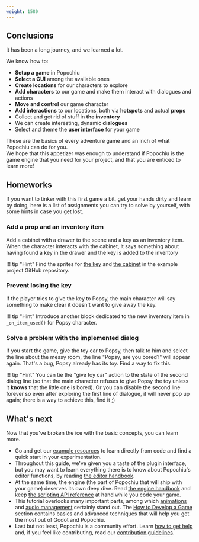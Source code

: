 ```yaml
---
weight: 1580
---
```


## Conclusions

It has been a long journey, and we learned a lot.

We know how to:

* **Setup a game** in Popochiu
* **Select a GUI** among the available ones
* **Create locations** for our characters to explore
* **Add characters** to our game and make them interact with dialogues and actions
* **Move and control** our game character
* **Add interactions** to our locations, both via **hotspots** and actual **props**
* Collect and get rid of stuff in **the inventory**
* We can create interesting, dynamic **dialogues**
* Select and theme the **user interface** for your game

These are the basics of every adventure game and an inch of what Popochiu can do for you.  
We hope that this appetizer was enough to understand if Popochiu is the game engine that you need for your project, and that you are enticed to learn more!

## Homeworks

If you want to tinker with this first game a bit, get your hands dirty and learn by doing, here is a list of assignments you can try to solve by yourself, with some hints in case you get lost.

### Add a prop and an inventory item

Add a cabinet with a drawer to the scene and a key as an inventory item. When the character interacts with the cabinet, it says something about having found a key in the drawer and the key is added to the inventory

!!! tip "Hint"
    Find the sprites for [the key](https://github.com/carenalgas/popochiu-sample-game/blob/801bdbb5cdc9139e05e496e7a703f5f4e37bc861/game/inventory_items/key/key.png) and [the cabinet](https://github.com/carenalgas/popochiu-sample-game/blob/801bdbb5cdc9139e05e496e7a703f5f4e37bc861/game/rooms/house/props/drawer/house_drawer.png) in the example project GitHub repository.

### Prevent losing the key

If the player tries to give the key to Popsy, the main character will say something to make clear it doesn't want to give away the key.

!!! tip "Hint"
    Introduce another block dedicated to the new inventory item in `_on_item_used()` for Popsy character.

### Solve a problem with the implemented dialog

If you start the game, give the toy car to Popsy, then talk to him and select the line about the messy room, the line "Popsy, are you bored?" will appear again. That's a bug, Popsy already has its toy. Find a way to fix this.

!!! tip "Hint"
    You can tie the "give toy car" action to the state of the second dialog line (so that the main character refuses to give Popsy the toy unless it **knows** that the little one is bored). Or you can disable the second line forever so even after exploring the first line of dialogue, it will never pop up again; there is a way to achieve this, find it ;)

## What's next

Now that you've broken the ice with the basic concepts, you can learn more.

* Go and get our [example resources](/popochiu/getting-started/example-resources) to learn directly from code and find a quick start in your experimentation.
* Throughout this guide, we've given you a taste of the plugin interface, but you may want to learn everything there is to know about Popochiu's editor functions, by reading [the editor handbook](/the-editor-handbook).
* At the same time, the engine (the part of Popochiu that will ship with your game) deserves its own deep dive. Read [the engine handbook](/the-engine-handbook) and keep [the scripting API reference](/the-engine-handbook/scripting-reference) at hand while you code your game.
* This tutorial overlooks many important parts, among which [animations](/how-to-develop-a-game/playing-animations) and [audio management](/how-to-develop-a-game/adding-sounds) certainly stand out. The [How to Develop a Game](/how-to-develop-a-game) section contains basics and advanced techniques that will help you get the most out of Godot and Popochiu.
* Last but not least, Popochiu is a community effort. Learn [how to get help](/popochiu/getting-started/getting-help) and, if you feel like contributing, read our [contribution guidelines](/contributing-to-popochiu).